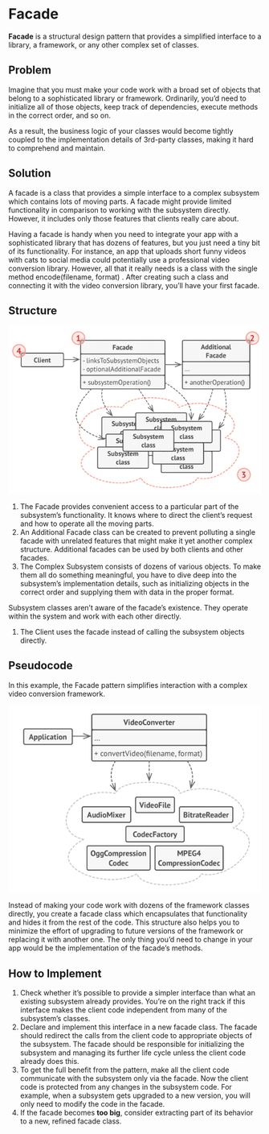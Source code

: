 # Facade
**Facade** is a structural design pattern that provides a simplified interface to a library, a 
framework, or any other complex set of classes.

## Problem
Imagine that you must make your code work with a broad set of objects that belong to a 
sophisticated library or framework. Ordinarily, you’d need to initialize all of those objects, 
keep track of dependencies, execute methods in the correct order, and so on.

As a result, the business logic of your classes would become tightly coupled to the 
implementation details of 3rd-party classes, making it hard to comprehend and maintain.

## Solution
A facade is a class that provides a simple interface to a complex subsystem which contains 
lots of moving parts. A facade might provide limited functionality in comparison to working
with the subsystem directly. However, it includes only those features that clients really care 
about.

Having a facade is handy when you need to integrate your app with a sophisticated library that 
has dozens of features, but you just need a tiny bit of its functionality. For instance, an 
app that uploads short funny videos with cats to social media could potentially use a 
professional video conversion library. However, all that it really needs is a class with the 
single method encode(filename, format) . After creating such a class and connecting it with 
the video conversion library, you’ll have your first facade.

## Structure

![Facade Pattern Design](facade-pattern.png)

1. The Facade provides convenient access to a particular part of the subsystem’s 
functionality. It knows where to direct the client’s request and how to operate all the moving parts.
1. An Additional Facade class can be created to prevent polluting a single facade with 
unrelated features that might make it yet another complex structure. Additional facades can be 
used by both clients and other facades.
1. The Complex Subsystem consists of dozens of various objects. To make them all do something 
meaningful, you have to dive deep into the subsystem’s implementation details, such as 
initializing objects in the correct order and supplying them with data in the proper format.

Subsystem classes aren’t aware of the facade’s existence. They operate within the system and 
work with each other directly.
1. The Client uses the facade instead of calling the subsystem objects directly.

## Pseudocode
In this example, the Facade pattern simplifies interaction with a complex video conversion 
framework.

![Facade Pattern Example](facade.png)

Instead of making your code work with dozens of the framework classes directly, you create a 
facade class which encapsulates that functionality and hides it from the rest of the code.
This structure also helps you to minimize the effort of upgrading to future versions of the 
framework or replacing it with another one. The only thing you’d need to change in your app
would be the implementation of the facade’s methods.

## How to Implement
1. Check whether it’s possible to provide a simpler interface than what an existing subsystem 
already provides. You’re on the right track if this interface makes the client code independent
from many of the subsystem’s classes.
1. Declare and implement this interface in a new facade class. The facade should redirect the 
calls from the client code to appropriate objects of the subsystem. The facade should be
responsible for initializing the subsystem and managing its further life cycle unless the 
client code already does this.
1. To get the full benefit from the pattern, make all the client code communicate with the 
subsystem only via the facade. Now the client code is protected from any changes in the 
subsystem code. For example, when a subsystem gets upgraded to a new version, you will only 
need to modify the code in the facade.
1. If the facade becomes **too big**, consider extracting part of its behavior to a new, 
refined facade class.
